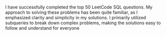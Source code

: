 I have successfully completed the top 50 LeetCode SQL questions. My approach to solving these problems has been quite familiar, as I emphasized clarity and simplicity in my solutions. I primarily utilized subqueries to break down complex problems, making the solutions easy to follow and understand for everyone
